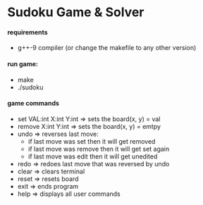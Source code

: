 # Sudoku Game & Solver

#### requirements

* g++-9 compiler (or change the makefile to any other version)


#### run game:

* make
* ./sudoku


#### game commands

* set VAL:int X:int Y:int => sets the board(x, y) = val
* remove X:int Y:int => sets the board(x, y) = emtpy
* undo => reverses last move:
	* if last move was set then it will get removed
	* if last move was remove then it will get set again
	* if last move was edit then it will get unedited
* redo => redoes last move that was reversed by undo
* clear => clears terminal
* reset => resets board
* exit => ends program
* help => displays all user commands

